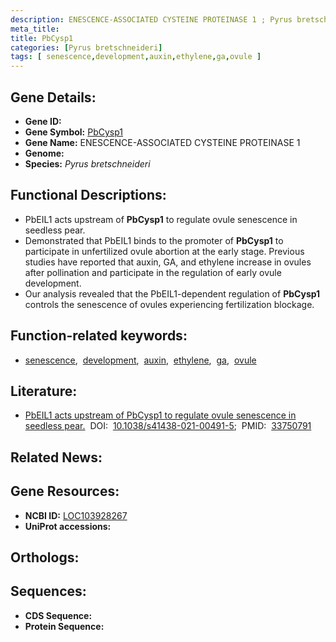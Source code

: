 ```yaml
---
description: ENESCENCE-ASSOCIATED CYSTEINE PROTEINASE 1 ; Pyrus bretschneideri
meta_title:
title: PbCysp1
categories: [Pyrus bretschneideri]
tags: [ senescence,development,auxin,ethylene,ga,ovule ]
---
```


## Gene Details:
- **Gene ID:** []()
- **Gene Symbol:** <u>PbCysp1</u>
- **Gene Name:** ENESCENCE-ASSOCIATED CYSTEINE PROTEINASE 1
- **Genome:** []()
- **Species:** *Pyrus bretschneideri*

## Functional Descriptions:
   - PbEIL1 acts upstream of **PbCysp1** to regulate ovule senescence in seedless pear.
   - Demonstrated that PbEIL1 binds to the promoter of **PbCysp1** to participate in unfertilized ovule abortion at the early stage. Previous studies have reported that auxin, GA, and ethylene increase in ovules after pollination and participate in the regulation of early ovule development.
   - Our analysis revealed that the PbEIL1-dependent regulation of **PbCysp1** controls the senescence of ovules experiencing fertilization blockage.

## Function-related keywords:
   - [senescence](/tags/senescence/),&nbsp;&nbsp;[development](/tags/development/),&nbsp;&nbsp;[auxin](/tags/auxin/),&nbsp;&nbsp;[ethylene](/tags/ethylene/),&nbsp;&nbsp;[ga](/tags/ga/),&nbsp;&nbsp;[ovule](/tags/ovule/)

## Literature:
   - [PbEIL1 acts upstream of PbCysp1 to regulate ovule senescence in seedless pear.](https://doi.org/10.1038/s41438-021-00491-5)&nbsp;&nbsp;DOI:&nbsp;&nbsp;[10.1038/s41438-021-00491-5](https://doi.org/10.1038/s41438-021-00491-5);&nbsp;&nbsp;PMID:&nbsp;&nbsp;[33750791](https://pubmed.ncbi.nlm.nih.gov/33750791/)

## Related News:

## Gene Resources:
- **NCBI ID:**  [LOC103928267](https://www.ncbi.nlm.nih.gov/gene/?term=LOC103928267)
- **UniProt accessions:**  [](https://www.uniprot.org/uniprotkb//entry)

## Orthologs:

## Sequences:
- **CDS Sequence:**
- **Protein Sequence:**
